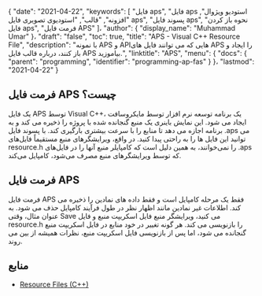 {
  "date": "2021-04-22",
  "keywords": [
"فایل aps",
"فایل aps استودیو ویژوال",
"افزونه",
"قالب",
"استودیوی تصویری فایل aps",
"پسوند فایل aps",
"نحوه باز کردن فایل aps",
"فرمت فایل APS"
]،
  "author": {
    "display_name": "Muhammad Umar"
}،
  "draft": "false",
  "toc": true,
  "title": "APS - Visual C++ Resource File",
  "description": "با نمونه APS و APIهایی که می توانند فایل های APS را ایجاد و باز کنند، درباره قالب فایل APS بیاموزید.",
  "linktitle": "APS",
  "menu": {
    "docs": {
      "parent": "programming",
      "identifier": "programming-ap-fas"
}
}،
  "lastmod": "2021-04-22"
}

## فرمت فایل APS چیست؟
یک فایل APS توسط Visual C++، یک برنامه توسعه نرم افزار توسط مایکروسافت ایجاد می شود. این نمایش باینری یک منبع گنجانده شده با پروژه را ذخیره می کند و به برنامه اجازه می دهد تا منابع را با سرعت بیشتری بارگیری کند. با پسوند فایل .aps می توانید این فایل ها را به راحتی پیدا کنید. در واقع، ویرایشگرهای منبع مستقیماً فایل‌های resource.h را نمی‌خوانند، به همین دلیل است که کامپایلر منبع آنها را در فایل‌های .aps که توسط ویرایشگرهای منبع مصرف می‌شود، کامپایل می‌کند.

## فرمت فایل APS
فرمت فایل APS فقط یک مرحله کامپایل است و فقط داده های نمادین را ذخیره می کند. اطلاعات غیر نمادین مانند اظهار نظر در طول فرآیند کامپایل حذف می شود. به عنوان مثال، وقتی Save می کنید، ویرایشگر منبع فایل اسکریپت منبع و فایل resource.h را بازنویسی می کند. هر گونه تغییر در خود منابع در فایل اسکریپت منبع گنجانده می شود، اما پس از بازنویسی فایل اسکریپت منبع، نظرات همیشه از بین می روند.


## منابع

 * [Resource Files (C++)](https://learn.microsoft.com/en-us/cpp/windows/resource-files-visual-studio?view=msvc-160)
 

